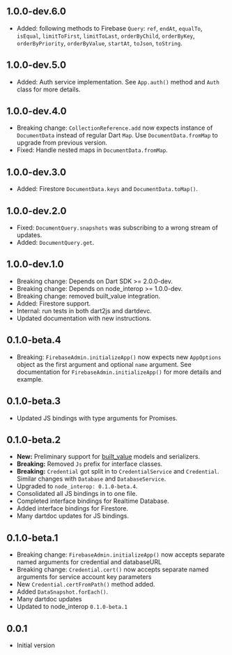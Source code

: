 ## 1.0.0-dev.6.0

- Added: following methods to Firebase `Query`: `ref`, `endAt`, `equalTo`,
  `isEqual`, `limitToFirst`, `limitToLast`, `orderByChild`, `orderByKey`, 
  `orderByPriority`, `orderByValue`, `startAt`, `toJson`, `toString`.

## 1.0.0-dev.5.0

- Added: Auth service implementation. See `App.auth()` method and `Auth` class
  for more details.

## 1.0.0-dev.4.0

- Breaking change: `CollectionReference.add` now expects instance of
  `DocumentData` instead of regular Dart `Map`. Use `DocumentData.fromMap` to
  upgrade from previous version.
- Fixed: Handle nested maps in `DocumentData.fromMap`.

## 1.0.0-dev.3.0

- Added: Firestore `DocumentData.keys` and `DocumentData.toMap()`.

## 1.0.0-dev.2.0

- Fixed: `DocumentQuery.snapshots` was subscribing to a wrong stream of updates.
- Added: `DocumentQuery.get`.

## 1.0.0-dev.1.0

- Breaking change: Depends on Dart SDK >= 2.0.0-dev.
- Breaking change: Depends on node_interop >= 1.0.0-dev.
- Breaking change: removed built_value integration.
- Added: Firestore support.
- Internal: run tests in both dart2js and dartdevc.
- Updated documentation with new instructions.

## 0.1.0-beta.4

- Breaking: `FirebaseAdmin.initializeApp()` now expects new `AppOptions`
    object as the first argument and optional `name` argument. See documentation
    for `FirebaseAdmin.initializeApp()` for more details and example.

## 0.1.0-beta.3

- Updated JS bindings with type arguments for Promises.

## 0.1.0-beta.2

- **New:** Preliminary support for [built_value](https://pub.dartlang.org/packages/built_value) models and serializers.
- **Breaking:** Removed `Js` prefix for interface classes.
- **Breaking:** `Credential` got split in to `CredentialService` and
  `Credential`. Similar changes with `Database` and `DatabaseService`.
- Upgraded to `node_interop: 0.1.0-beta.4`.
- Consolidated all JS bindings in to one file.
- Completed interface bindings for Realtime Database.
- Added interface bindings for Firestore.
- Many dartdoc updates for JS bindings.

## 0.1.0-beta.1

- Breaking change: `FirebaseAdmin.initializeApp()` now accepts separate named
    arguments for credential and databaseURL
- Breaking change: `Credential.cert()` now accepts separate named arguments
    for service account key parameters
- New `Credential.certFromPath()` method added.
- Added `DataSnapshot.forEach()`.
- Many dartdoc updates
- Updated to node_interop `0.1.0-beta.1`

## 0.0.1

- Initial version

